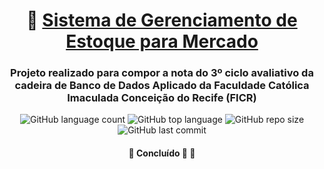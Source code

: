 <h1 align="center">
     🛒 <a href="#" alt="site do ecoleta"> Sistema de Gerenciamento de Estoque para Mercado </a>
</h1>

<h3 align="center">
    Projeto realizado para compor a nota do 3º ciclo avaliativo da cadeira de Banco de Dados Aplicado da Faculdade Católica Imaculada Conceição do Recife (FICR)
</h3>

</p>

<p align="center">	
  <img alt="GitHub language count" src="https://img.shields.io/github/languages/count/ManuMel0/FICR?color=%23892EC8">

  <img alt="GitHub top language" src="https://img.shields.io/github/languages/top/ManuMel0/FICR?color=%23892EC8">

  <img alt="GitHub repo size" src="https://img.shields.io/github/repo-size/ManuMel0/FICR?color=%2304D361">

  <img alt="GitHub last commit" src="https://img.shields.io/github/last-commit/ManuMel0/FICR?color=%2304D361">
</p>

<h4 align="center">
	🚧   Concluído 🚀 🚧
</h4>
